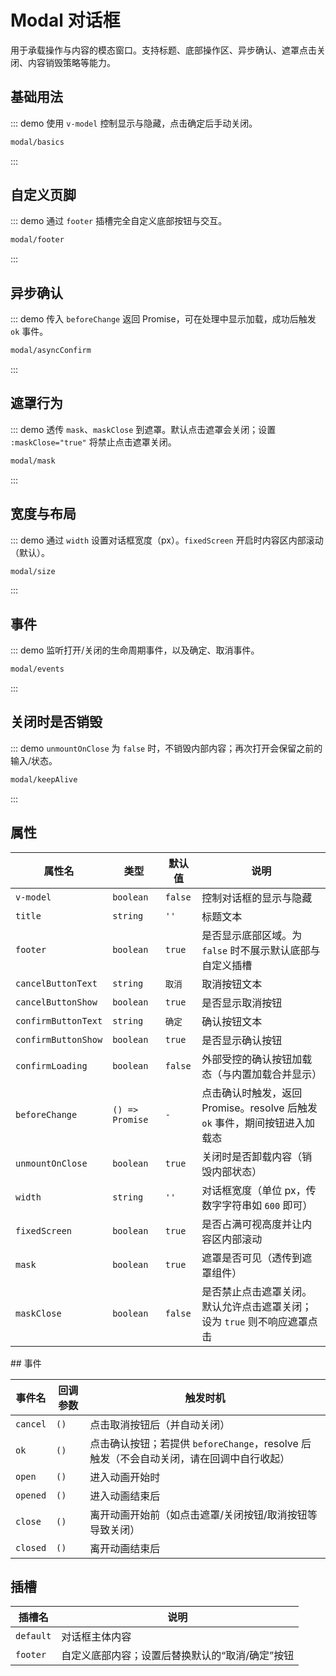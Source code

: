 # Modal 对话框

用于承载操作与内容的模态窗口。支持标题、底部操作区、异步确认、遮罩点击关闭、内容销毁策略等能力。

## 基础用法

::: demo 使用 `v-model` 控制显示与隐藏，点击确定后手动关闭。

```html
modal/basics
```

:::

## 自定义页脚

::: demo 通过 `footer` 插槽完全自定义底部按钮与交互。

```html
modal/footer
```

:::

## 异步确认

::: demo 传入 `beforeChange` 返回 Promise，可在处理中显示加载，成功后触发 `ok` 事件。

```html
modal/asyncConfirm
```

:::

## 遮罩行为

::: demo 透传 `mask`、`maskClose` 到遮罩。默认点击遮罩会关闭；设置 `:maskClose="true"` 将禁止点击遮罩关闭。

```html
modal/mask
```

:::

## 宽度与布局

::: demo 通过 `width` 设置对话框宽度（px）。`fixedScreen` 开启时内容区内部滚动（默认）。

```html
modal/size
```

:::

## 事件

::: demo 监听打开/关闭的生命周期事件，以及确定、取消事件。

```html
modal/events
```

:::

## 关闭时是否销毁

::: demo `unmountOnClose` 为 `false` 时，不销毁内部内容；再次打开会保留之前的输入/状态。

```html
modal/keepAlive
```

:::

## 属性

<div class="md-cols" style="--col-1:180px; --col-2:140px; --col-3:120px; --col-4:auto;">

| 属性名              | 类型            | 默认值  | 说明                                                                       |
| ------------------- | --------------- | ------- | -------------------------------------------------------------------------- |
| `v-model`           | `boolean`       | `false` | 控制对话框的显示与隐藏                                                     |
| `title`             | `string`        | `''`    | 标题文本                                                                   |
| `footer`            | `boolean`       | `true`  | 是否显示底部区域。为 `false` 时不展示默认底部与自定义插槽                  |
| `cancelButtonText`  | `string`        | `取消`  | 取消按钮文本                                                               |
| `cancelButtonShow`  | `boolean`       | `true`  | 是否显示取消按钮                                                           |
| `confirmButtonText` | `string`        | `确定`  | 确认按钮文本                                                               |
| `confirmButtonShow` | `boolean`       | `true`  | 是否显示确认按钮                                                           |
| `confirmLoading`    | `boolean`       | `false` | 外部受控的确认按钮加载态（与内置加载合并显示）                             |
| `beforeChange`      | `() => Promise` | `-`     | 点击确认时触发，返回 Promise。resolve 后触发 `ok` 事件，期间按钮进入加载态 |
| `unmountOnClose`    | `boolean`       | `true`  | 关闭时是否卸载内容（销毁内部状态）                                         |
| `width`             | `string`        | `''`    | 对话框宽度（单位 px，传数字字符串如 `600` 即可）                           |
| `fixedScreen`       | `boolean`       | `true`  | 是否占满可视高度并让内容区内部滚动                                         |
| `mask`              | `boolean`       | `true`  | 遮罩是否可见（透传到遮罩组件）                                             |
| `maskClose`         | `boolean`       | `false` | 是否禁止点击遮罩关闭。默认允许点击遮罩关闭；设为 `true` 则不响应遮罩点击   |

</div>
## 事件
<div class="md-cols" style="--col-1:120px; --col-2:90px; --col-3:auto;">

| 事件名   | 回调参数 | 触发时机                                                                                |
| -------- | -------- | --------------------------------------------------------------------------------------- |
| `cancel` | `()`     | 点击取消按钮后（并自动关闭）                                                            |
| `ok`     | `()`     | 点击确认按钮；若提供 `beforeChange`，resolve 后触发（不会自动关闭，请在回调中自行收起） |
| `open`   | `()`     | 进入动画开始时                                                                          |
| `opened` | `()`     | 进入动画结束后                                                                          |
| `close`  | `()`     | 离开动画开始前（如点击遮罩/关闭按钮/取消按钮等导致关闭）                                |
| `closed` | `()`     | 离开动画结束后                                                                          |

</div>

## 插槽

| 插槽名    | 说明                                            |
| --------- | ----------------------------------------------- |
| `default` | 对话框主体内容                                  |
| `footer`  | 自定义底部内容；设置后替换默认的“取消/确定”按钮 |
